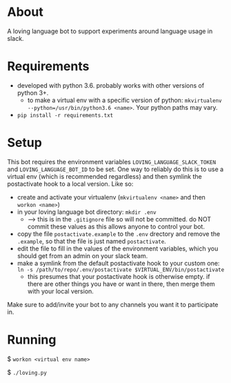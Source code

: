 # About

A loving language bot to support experiments around language usage in slack. 

# Requirements

* developed with python 3.6. probably works with other versions of python 3+. 
  * to make a virtual env with a specific version of python: `mkvirtualenv --python=/usr/bin/python3.6 <name>`. Your python paths may vary.  
* `pip install -r requirements.txt`

# Setup

This bot requires the environment variables `LOVING_LANGUAGE_SLACK_TOKEN` and
`LOVING_LANGUAGE_BOT_ID` to be set. One way to reliably do this is to use a
virtual env (which is recommended regardless) and then symlink the postactivate
hook to a local version. Like so:

* create and activate your virtualenv (`mkvirtualenv <name>` and then `workon <name>`)
* in your loving language bot directory: `mkdir .env` 
  * --> this is in the `.gitignore` file so will not be committed. do NOT commit these values as this allows anyone to control your bot. 
* copy the file `postactivate.example` to the `.env` drectory and remove the `.example`, so that the file is just named `postactivate`. 
* edit the file to fill in the values of the environment variables, which you should get from an admin on your slack team. 
* make a symlink from the default postactivate hook to your custom one:
  `ln -s /path/to/repo/.env/postactivate $VIRTUAL_ENV/bin/postactivate`
  * this presumes that your postactivate hook is otherwise empty. if there are other things you have or want in there, then merge them with your local version. 

Make sure to add/invite your bot to any channels you want it to participate in. 

# Running

$ `workon <virtual env name>`

$ `./loving.py`

